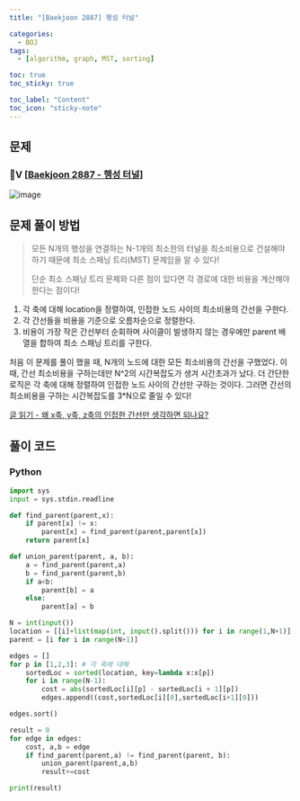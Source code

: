 ```yaml
---
title: "[Baekjoon 2887] 행성 터널" 

categories:
  - BOJ
tags:
  - [algorithm, graph, MST, sorting]

toc: true
toc_sticky: true

toc_label: "Content"
toc_icon: "sticky-note"
---
```


## 문제

### 💚Ⅴ [[Baekjoon 2887 - 행성 터널](https://www.acmicpc.net/problem/2887)]

![image](https://user-images.githubusercontent.com/68420044/205869012-e1d397dd-ffca-4a5c-8a7d-2330ada458fd.png)

## 문제 풀이 방법

> 모든 N개의 행성을 연결하는 N-1개의 최소한의 터널을 최소비용으로 건설해야 하기 때문에 최소 스패닝 트리(MST) 문제임을 알 수 있다!
> 
> 
> 단순 최소 스패닝 트리 문제와 다른 점이 있다면 각 경로에 대한 비용을 계산해야 한다는 점이다!

1. 각 축에 대해 location을 정렬하여, 인접한 노드 사이의 최소비용의 간선을 구한다. 
2. 각 간선들을 비용을 기준으로 오름차순으로 정렬한다. 
3. 비용이 가장 작은 간선부터 순회하며 사이클이 발생하지 않는 경우에만 parent 배열을 합하여 최소 스패닝 트리를 구한다. 

처음 이 문제를 풀이 했을 때, N개의 노드에 대한 모든 최소비용의 간선을 구했었다. 이 때, 간선 최소비용을 구하는데만 N^2의 시간복잡도가 생겨 시간초과가 났다. 더 간단한 로직은 각 축에 대해 정렬하여 인접한 노드 사이의 간선만 구하는 것이다. 그러면 간선의 최소비용을 구하는 시간복잡도를 3*N으로 줄일 수 있다! 

[글 읽기 - 왜 x축, y축, z축의 인접한 간선만 생각하면 되나요?](https://www.acmicpc.net/board/view/10945)

## 풀이 코드

### Python

```python
import sys
input = sys.stdin.readline

def find_parent(parent,x):
    if parent[x] != x:
        parent[x] = find_parent(parent,parent[x])
    return parent[x]

def union_parent(parent, a, b):
    a = find_parent(parent,a)
    b = find_parent(parent,b)
    if a<b:
        parent[b] = a
    else:
        parent[a] = b

N = int(input())
location = [[i]+list(map(int, input().split())) for i in range(1,N+1)]
parent = [i for i in range(N+1)]

edges = []
for p in [1,2,3]: # 각 축에 대해
    sortedLoc = sorted(location, key=lambda x:x[p])
    for i in range(N-1):
        cost = abs(sortedLoc[i][p] - sortedLoc[i + 1][p])
        edges.append((cost,sortedLoc[i][0],sortedLoc[i+1][0]))

edges.sort()

result = 0
for edge in edges:
    cost, a,b = edge
    if find_parent(parent,a) != find_parent(parent, b):
        union_parent(parent,a,b)
        result+=cost

print(result)
```